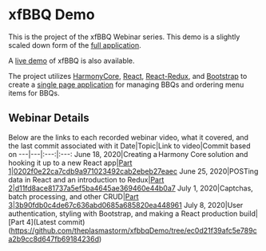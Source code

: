 # xfBBQ Demo
This is the project of the xfBBQ Webinar series. This demo is a slightly scaled down form of the [full application](https://github.com/Synergex/xfBBQ).

A [live demo](https://xfbbq.azurewebsites.net/) of xfBBQ is also available.

The project utilizes [HarmonyCore](https://github.com/Synergex/HarmonyCore), [React](https://reactjs.org/), [React-Redux](https://react-redux.js.org/), and [Bootstrap](https://getbootstrap.com/) to create a [single page application](https://en.wikipedia.org/wiki/Single-page_application) for managing BBQs and ordering menu items for BBQs.

## Webinar Details
Below are the links to each recorded webinar video, what it covered, and the last commit associated with it
Date|Topic|Link to video|Commit based on
---|---|:---:|:---:
June 18, 2020|Creating a Harmony Core solution and hooking it up to a new React app|[Part 1](https://www.youtube.com/watch?v=AkfApG4aS0o)|[0202f0e22ca7cdb9a971023492cab2ebeb27eaec](https://github.com/theplasmastorm/xfbbqDemo/tree/0202f0e22ca7cdb9a971023492cab2ebeb27eaec)
June 25, 2020|POSTing data in React and an introduction to Redux|[Part 2](https://www.youtube.com/watch?v=K1ma6TL0S_Q)|[d11fd8ace81737a5ef5ba4645ae369460e44b0a7](https://github.com/theplasmastorm/xfbbqDemo/tree/d11fd8ace81737a5ef5ba4645ae369460e44b0a7)
July 1, 2020|Captchas, batch processing, and other CRUD|[Part 3](https://www.youtube.com/watch?v=qI7iGLvj8XU)|[3b90fdb0c4de67c636abd0685a685820ea448961](https://github.com/theplasmastorm/xfbbqDemo/tree/3b90fdb0c4de67c636abd0685a685820ea448961)
July 8, 2020|User authentication, styling with Bootstrap, and making a React production build|[Part 4](Latest commit)(https://github.com/theplasmastorm/xfbbqDemo/tree/ec0d21f39afc5e789ca2b9cc8d647fb69184236d)
